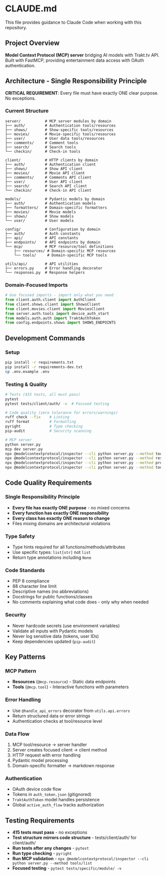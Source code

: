 # CLAUDE.md

This file provides guidance to Claude Code when working with this repository.

## Project Overview

**Model Context Protocol (MCP) server** bridging AI models with Trakt.tv API. Built with FastMCP, providing entertainment data access with OAuth authentication.

## Architecture - Single Responsibility Principle

**CRITICAL REQUIREMENT**: Every file must have exactly ONE clear purpose. No exceptions.

### Current Structure

```
server/           # MCP server modules by domain
├── auth/         # Authentication tools/resources  
├── shows/        # Show-specific tools/resources
├── movies/       # Movie-specific tools/resources
├── user/         # User data tools/resources
├── comments/     # Comment tools
├── search/       # Search tools
└── checkin/      # Check-in tools

client/           # HTTP clients by domain
├── auth/         # Authentication client
├── shows/        # Show API client
├── movies/       # Movie API client  
├── comments/     # Comments API client
├── user/         # User API client
├── search/       # Search API client
└── checkin/      # Check-in API client

models/           # Pydantic models by domain
├── auth/         # Authentication models
├── formatters/   # Domain-specific formatters
├── movies/       # Movie models
├── shows/        # Show models
└── user/         # User models

config/           # Configuration by domain
├── auth/         # Auth constants
├── api/          # API constants  
├── endpoints/    # API endpoints by domain
└── mcp/          # MCP resource/tool definitions
    ├── resources/ # Domain-specific MCP resources
    └── tools/     # Domain-specific MCP tools

utils/api/        # API utilities
├── errors.py     # Error handling decorator
└── responses.py  # Response helpers
```

### Domain-Focused Imports

```python
# Use focused imports - import only what you need
from client.auth.client import AuthClient
from client.shows.client import ShowsClient
from client.movies.client import MoviesClient
from server.auth.tools import device_auth_start
from models.auth.auth import TraktAuthToken
from config.endpoints.shows import SHOWS_ENDPOINTS
```

## Development Commands

### Setup
```bash
pip install -r requirements.txt
pip install -r requirements-dev.txt
cp .env.example .env
```

### Testing & Quality
```bash
# Tests (415 tests, all must pass)
pytest
pytest tests/client/auth/ -v  # Focused testing

# Code quality (zero tolerance for errors/warnings)
ruff check --fix    # Linting  
ruff format         # Formatting
pyright             # Type checking
pip-audit           # Security scanning

# MCP server
python server.py                                                        # Direct run
mcp dev server.py                                                      # Development mode
npx @modelcontextprotocol/inspector --cli python server.py --method tools/list    # MCP validation (list tools)
npx @modelcontextprotocol/inspector --cli python server.py --method resources/list # MCP validation (list resources)
npx @modelcontextprotocol/inspector --cli python server.py --method prompts/list   # MCP validation (list prompts)
npx @modelcontextprotocol/inspector --cli python server.py --method tools/call     # Call specific tool
```

## Code Quality Requirements

### Single Responsibility Principle
- **Every file has exactly ONE purpose** - no mixed concerns
- **Every function has exactly ONE responsibility** 
- **Every class has exactly ONE reason to change**
- Files mixing domains are architectural violations

### Type Safety
- Type hints required for all functions/methods/attributes
- Use specific types: `list[str]` not `list`
- Return type annotations including `None`

### Code Standards
- PEP 8 compliance
- 88 character line limit
- Descriptive names (no abbreviations)
- Docstrings for public functions/classes
- No comments explaining what code does - only why when needed

### Security
- Never hardcode secrets (use environment variables)
- Validate all inputs with Pydantic models
- Never log sensitive data (tokens, user IDs)
- Keep dependencies updated (`pip-audit`)

## Key Patterns

### MCP Pattern
- **Resources** (`@mcp.resource`) - Static data endpoints
- **Tools** (`@mcp.tool`) - Interactive functions with parameters

### Error Handling
- Use `@handle_api_errors` decorator from `utils.api.errors`
- Return structured data or error strings
- Authentication checks at tool/resource level

### Data Flow
1. MCP tool/resource → server handler
2. Server creates focused client → client method  
3. HTTP request with error handling
4. Pydantic model processing
5. Domain-specific formatter → markdown response

### Authentication
- OAuth device code flow
- Tokens in `auth_token.json` (gitignored)
- `TraktAuthToken` model handles persistence
- Global `active_auth_flow` tracks authorization

## Testing Requirements

- **415 tests must pass** - no exceptions
- **Test structure mirrors code structure** - tests/client/auth/ for client/auth/
- **Run tests after any changes** - `pytest`
- **Run type checking** - `pyright` 
- **Run MCP validation** - `npx @modelcontextprotocol/inspector --cli python server.py --method tools/list`
- **Focused testing** - `pytest tests/specific/module/ -v`
